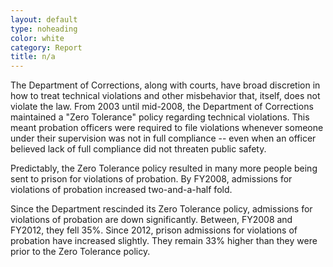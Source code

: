 ```yaml
---
layout: default
type: noheading
color: white
category: Report
title: n/a
---
```

The Department of Corrections, along with courts, have broad discretion
in how to treat technical violations and other misbehavior that, itself,
does not violate the law. From 2003 until mid-2008, the Department of Corrections
maintained a "Zero Tolerance" policy regarding technical violations. This
meant probation officers were required to file violations whenever someone
under their supervision was not in full compliance -- even when an officer
believed lack of full compliance did not threaten public safety.

Predictably, the Zero Tolerance policy resulted in many more people
being sent to prison for violations of probation. By FY2008, admissions
for violations of probation increased two-and-a-half fold.

Since the Department rescinded its Zero Tolerance policy, admissions
for violations of probation are down significantly. Between, FY2008 and
FY2012, they fell 35%. Since 2012, prison admissions for violations of
probation have increased slightly. They remain 33% higher than they were prior to the Zero Tolerance policy.
